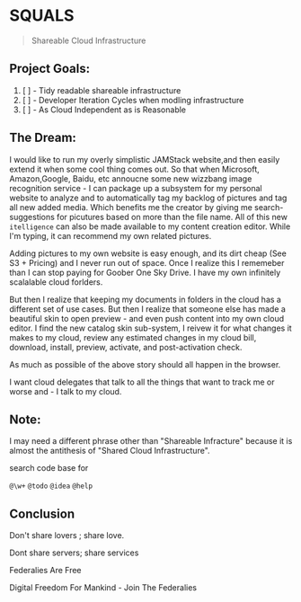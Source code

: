 # SQUALS

> Shareable Cloud Infrastructure

## Project Goals:

1. [ ] - Tidy readable shareable infrastructure
2. [ ] - Developer Iteration Cycles when modling infrastructure
3. [ ] - As Cloud Independent as is Reasonable

## The Dream:

I would like to run my overly simplistic JAMStack website,and then easily extend it when some cool thing comes out. So that when Microsoft, Amazon,Google, Baidu, etc annoucne some new wizzbang image recognition service - I can package up a subsystem for my personal website to analyze and to automatically tag my backlog of pictures and tag all new added media. Which benefits me the creator by giving me search-suggestions for picutures based on more than the file name. All of this new `itelligence` can also be made available to my content creation editor. While I'm typing, it can recommend my own related pictures.

Adding pictures to my own website is easy enough, and its dirt cheap (See S3 + Pricing) and I never run out of space. Once I realize this I rememeber than I can stop paying for Goober One Sky Drive. I have my own infinitely scalalable cloud forlders.

But then I realize that keeping my documents in folders in the cloud has a different set of use cases. But then I realize that someone else has made a beautiful skin to open preview - and even push content into my own cloud editor. I find the new catalog skin sub-system, I reivew it for what changes it makes to my cloud, review any estimated changes in my cloud bill, download, install, preview, activate, and post-activation check.

As much as possible of the above story should all happen in the browser. 

<!-- 1\. Infinite Scale platform. 2\. Saleable Trained AI Models 3\. Saleable System Subsystems -->

 I want cloud delegates that talk to all the things that want to track me or worse and - I talk to my cloud.

## Note:

I may need a different phrase other than "Shareable Infracture" because it is almost the antithesis of "Shared Cloud Infrastructure".

search code base for

`@\w+` `@todo` `@idea` `@help`

## Conclusion

Don't share lovers ; share love.

Dont share servers; share services

Federalies Are Free

Digital Freedom For Mankind - Join The Federalies
